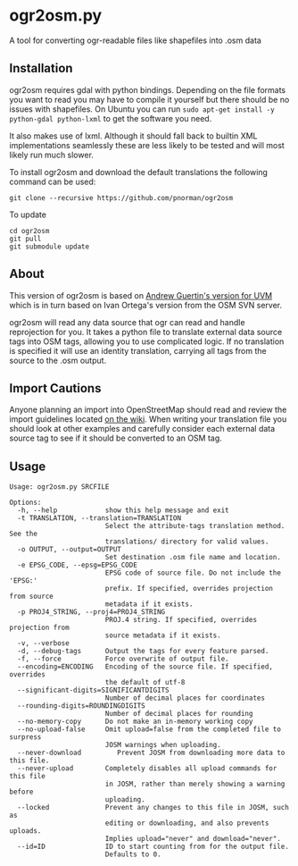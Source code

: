 ogr2osm.py
==========

A tool for converting ogr-readable files like shapefiles into .osm data


Installation
------------

ogr2osm requires gdal with python bindings. Depending on the file formats
you want to read you may have to compile it yourself but there should be no
issues with shapefiles. On Ubuntu you can run `sudo apt-get install -y python-gdal python-lxml` to get
the software you need.

It also makes use of lxml. Although it should fall back to builtin XML implementations seamlessly these are less likely to be tested and will most likely run much slower.

To install ogr2osm and download the default translations the following command
can be used:

	git clone --recursive https://github.com/pnorman/ogr2osm

To update

	cd ogr2osm
	git pull
	git submodule update

About
-----

This version of ogr2osm is based on
[Andrew Guertin's version for UVM](https://github.com/andrewguertin/ogr2osm)
which is in turn based on Ivan Ortega's version from the OSM SVN server.

ogr2osm will read any data source that ogr can read and handle reprojection for
you. It takes a python file to translate external data source tags into OSM
tags, allowing you to use complicated logic. If no translation is specified it
will use an identity translation, carrying all tags from the source to the .osm
output.

Import Cautions
---------------
Anyone planning an import into OpenStreetMap should read and review the import
guidelines located [on the wiki](http://wiki.openstreetmap.org/wiki/Import/Guidelines).
When writing your translation file you should look at other examples and
carefully consider each external data source tag to see if it should be
converted to an OSM tag.

Usage
-----

	Usage: ogr2osm.py SRCFILE

	Options:
	  -h, --help            show this help message and exit
	  -t TRANSLATION, --translation=TRANSLATION
							Select the attribute-tags translation method. See the
							translations/ directory for valid values.
	  -o OUTPUT, --output=OUTPUT
							Set destination .osm file name and location.
	  -e EPSG_CODE, --epsg=EPSG_CODE
							EPSG code of source file. Do not include the 'EPSG:'
							prefix. If specified, overrides projection from source
							metadata if it exists.
	  -p PROJ4_STRING, --proj4=PROJ4_STRING
							PROJ.4 string. If specified, overrides projection from
							source metadata if it exists.
	  -v, --verbose
	  -d, --debug-tags      Output the tags for every feature parsed.
	  -f, --force           Force overwrite of output file.
	  --encoding=ENCODING   Encoding of the source file. If specified, overrides
							the default of utf-8
	  --significant-digits=SIGNIFICANTDIGITS
							Number of decimal places for coordinates
	  --rounding-digits=ROUNDINGDIGITS
							Number of decimal places for rounding
	  --no-memory-copy      Do not make an in-memory working copy
	  --no-upload-false     Omit upload=false from the completed file to surpress
							JOSM warnings when uploading.
  	  --never-download         Prevent JOSM from downloading more data to this file.
      --never-upload        Completely disables all upload commands for this file
                            in JOSM, rather than merely showing a warning before
                            uploading.
      --locked              Prevent any changes to this file in JOSM, such as
                            editing or downloading, and also prevents uploads.
                            Implies upload="never" and download="never".
	  --id=ID               ID to start counting from for the output file.
							Defaults to 0.

